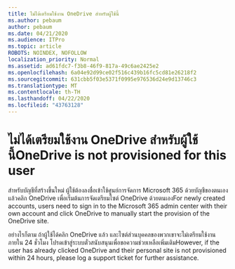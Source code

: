 ```yaml
---
title: ไม่ได้เตรียมใช้งาน OneDrive สําหรับผู้ใช้นี้
ms.author: pebaum
author: pebaum
ms.date: 04/21/2020
ms.audience: ITPro
ms.topic: article
ROBOTS: NOINDEX, NOFOLLOW
localization_priority: Normal
ms.assetid: ad61fdc7-f3b8-46f9-817a-49c6ae2425e2
ms.openlocfilehash: 6a04e92d99ce02f516c439b16fc5cd81e26218f2
ms.sourcegitcommit: 631cbb5f03e5371f0995e976536d24e9d13746c3
ms.translationtype: MT
ms.contentlocale: th-TH
ms.lasthandoff: 04/22/2020
ms.locfileid: "43763128"
---
```

# <a name="onedrive-is-not-provisioned-for-this-user"></a><span data-ttu-id="cf0d6-102">ไม่ได้เตรียมใช้งาน OneDrive สําหรับผู้ใช้นี้</span><span class="sxs-lookup"><span data-stu-id="cf0d6-102">OneDrive is not provisioned for this user</span></span>

<span data-ttu-id="cf0d6-103">สําหรับบัญชีที่สร้างขึ้นใหม่ ผู้ใช้ต้องลงชื่อเข้าใช้ศูนย์การจัดการ Microsoft 365 ด้วยบัญชีของตนเอง แล้วคลิก OneDrive เพื่อเริ่มต้นการจัดเตรียมไซต์ OneDrive ด้วยตนเอง</span><span class="sxs-lookup"><span data-stu-id="cf0d6-103">For newly created accounts, users need to sign in to the Microsoft 365 admin center with their own account and click OneDrive to manually start the provision of the OneDrive site.</span></span>
  
<span data-ttu-id="cf0d6-104">อย่างไรก็ตาม ถ้าผู้ใช้ได้คลิก OneDrive แล้ว และไซต์ส่วนบุคคลของพวกเขาจะไม่เตรียมใช้งานภายใน 24 ชั่วโมง โปรดเข้าสู่ระบบตั๋วสนับสนุนเพื่อขอความช่วยเหลือเพิ่มเติม</span><span class="sxs-lookup"><span data-stu-id="cf0d6-104">However, if the user has already clicked OneDrive and their personal site is not provisioned within 24 hours, please log a support ticket for further assistance.</span></span>
  

